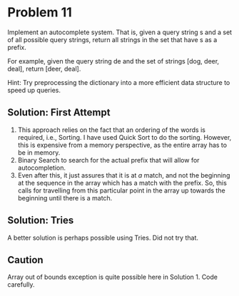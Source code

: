 
# Problem 11

Implement an autocomplete system. That is, given a query string s and a set of all possible query strings, return all strings in the set that have s as a prefix.

For example, given the query string de and the set of strings [dog, deer, deal], return [deer, deal].

Hint: Try preprocessing the dictionary into a more efficient data structure to speed up queries.

## Solution: First Attempt

1. This approach relies on the fact that an ordering of the words is required, i.e., Sorting. I have used Quick Sort to do the sorting. However, this is expensive from a memory perspective, as the entire array has to be in memory.
2. Binary Search to search for the actual prefix that will allow for autocompletion.
3. Even after this, it just assures that it is at *a* match, and not the beginning at the sequence in the array which has a match with the prefix. So, this calls for travelling from this particular point in the array up towards the beginning until there is a match.

## Solution: Tries

A better solution is perhaps possible using Tries. Did not try that.

## Caution

Array out of bounds exception is quite possible here in Solution 1. Code carefully.